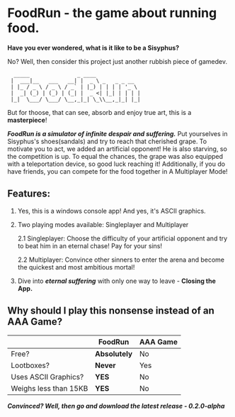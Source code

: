 # FoodRun - the game about running food.
**Have you ever wondered, what is it like to be a Sisyphus?**

No? Well, then consider this project just another rubbish piece of gamedev.
```
  _____               _ ____              
 |  ___|__   ___   __| |  _ \ _   _ _ __  
 | |_ / _ \ / _ \ / _` | |_) | | | | '_ \ 
 |  _| (_) | (_) | (_| |  _ <| |_| | | | |
 |_|  \___/ \___/ \__,_|_| \_\\__,_|_| |_|
```
But for thoose, that can see, absorb and enjoy
true art, this is a **masterpiece**!

***FoodRun is a simulator of infinite despair and suffering.*** Put yourselves in Sisyphus's shoes(sandals) and try to reach that cherished grape. To motivate you to act, we added
an artificial opponent! He is also starving, so the competition is up. To equal the chances, the grape was also equipped with a teleportation device, so good luck reaching it! Additionally, if you do have friends, you can compete for the food together in A Multiplayer Mode!

## Features:
1. Yes, this is a windows console app! And yes, it's ASCII graphics.

2. Two playing modes available: Singleplayer and Multiplayer

    2.1 Singleplayer: Choose the difficulty of your artificial opponent and try to beat him in an eternal chase! Pay for your sins!

    2.2 Multiplayer: Convince other sinners to enter the arena and become the quickest and most ambitious mortal!

3. Dive into ***eternal suffering*** with only one way to leave - **Closing the App.**

## Why should I play this nonsense instead of an AAA Game?

| |FoodRun|AAA Game|
|---------|-------|--------|
|Free?| **Absolutely**| No|
|Lootboxes?| **Never**| Yes|
|Uses ASCII Graphics?| **YES**| No |
|Weighs less than 15KB| **YES**| No |

***Convinced? Well, then go and download the latest release - 0.2.0-alpha***
